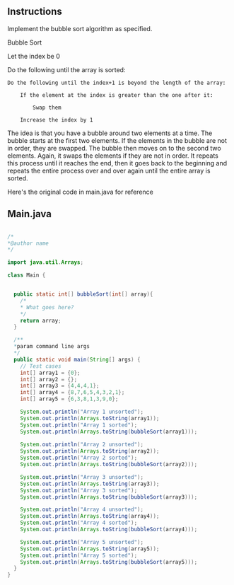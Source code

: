## Instructions

Implement the bubble sort algorithm as specified. 

Bubble Sort

Let the index be 0

Do the following until the array is sorted:

    Do the following until the index+1 is beyond the length of the array:

        If the element at the index is greater than the one after it:

            Swap them

        Increase the index by 1
        

The idea is that you have a bubble around two elements at a time. The bubble starts at the first two elements. If the elements in the bubble are not in order, they are swapped. The bubble then moves on to the second two elements. Again, it swaps the elements if they are not in order. It repeats this process until it reaches the end, then it goes back to the beginning and repeats the entire process over and over again until the entire array is sorted.

Here's the original code in main.java for reference

## Main.java

```java

/*
*@author name
*/

import java.util.Arrays;

class Main {


  public static int[] bubbleSort(int[] array){
    /*
    * What goes here?
    */
    return array;
  }

  /**
  *param command line args
  */
  public static void main(String[] args) {
    // Test cases
    int[] array1 = {0};
    int[] array2 = {};
    int[] array3 = {4,4,4,1};
    int[] array4 = {8,7,6,5,4,3,2,1};
    int[] array5 = {6,3,8,1,3,9,0};

    System.out.println("Array 1 unsorted");
    System.out.println(Arrays.toString(array1));
    System.out.println("Array 1 sorted"); 
    System.out.println(Arrays.toString(bubbleSort(array1)));
    
    System.out.println("Array 2 unsorted");
    System.out.println(Arrays.toString(array2));
    System.out.println("Array 2 sorted"); 
    System.out.println(Arrays.toString(bubbleSort(array2)));    

    System.out.println("Array 3 unsorted");
    System.out.println(Arrays.toString(array3));
    System.out.println("Array 3 sorted"); 
    System.out.println(Arrays.toString(bubbleSort(array3)));

    System.out.println("Array 4 unsorted");
    System.out.println(Arrays.toString(array4));
    System.out.println("Array 4 sorted"); 
    System.out.println(Arrays.toString(bubbleSort(array4)));

    System.out.println("Array 5 unsorted");
    System.out.println(Arrays.toString(array5));
    System.out.println("Array 5 sorted"); 
    System.out.println(Arrays.toString(bubbleSort(array5)));
  }
}